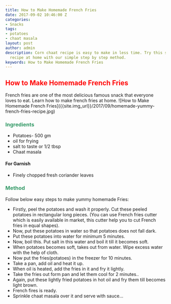```yaml
---
title: How to Make Homemade French Fries
date: 2017-09-02 10:46:00 Z
categories:
- Snacks
tags:
- potatoes
- chaat masala
layout: post
author: admin
description: Corn chaat recipe is easy to make in less time. Try this spicy corn chaat
  recipe at home with our simple step by step method.
keywords: How to Make Homemade French Fries
---
```


<h2><span style="color: #ff0000;"><strong>How to Make Homemade French Fries</strong></span></h2>
French fries are one of the most delicious famous snack that everyone loves to eat. Learn how to make french fries at home.
![How to Make Homemade French Fries]({{site.img_url}}/2017/09/homemade-yummy-french-fries-recipe.jpg)
<h3><span style="color: #339966;"><strong>Ingredients</strong></span></h3>
<ul>
 	<li>Potatoes- 500 gm</li>
 	<li>oil for frying</li>
 	<li>salt to taste or 1/2 tbsp</li>
 	<li>Chaat masala</li>
</ul>
<h4><strong>For Garnish</strong></h4>
<ul>
 	<li>Finely chopped fresh coriander leaves</li>
</ul>
<h3><strong><span style="color: #339966;">Method</span></strong></h3>
Follow below easy steps to make yummy homemade Fries:
<script async src="//pagead2.googlesyndication.com/pagead/js/adsbygoogle.js"></script>
<!-- post -->
<ins class="adsbygoogle" style="display: block;" data-ad-client="ca-pub-8391089480493038" data-ad-slot="4079886109" data-ad-format="auto"></ins>
<script>
(adsbygoogle = window.adsbygoogle || []).push({});
</script>
<ul>
 	<li>Firstly, peel the potatoes and wash it properly. Cut these peeled potatoes in rectangular long pieces. (You can use French fries cutter which is easily available in market, this cutter help you to cut French fries in equal shapes).</li>
 	<li>Now, put these potatoes in water so that potatoes does not fall dark.</li>
 	<li>Put these potatoes into water for minimum 5 minutes.</li>
 	<li>Now, boil this. Put salt in this water and boil it till it becomes soft.</li>
 	<li>When potatoes becomes soft, takes out from water. Wipe excess water with the help of cloth.</li>
 	<li>Now put the fries(potatoes) in the freezer for 10 minutes.</li>
 	<li>Take a pan, add oil and heat it up.</li>
 	<li>When oil is heated, add the fries in it and fry it lightly.</li>
 	<li>Take the fries out form pan and let them cool for 2 minutes..</li>
 	<li>Again, put these lightly fried potatoes in hot oil and fry them till becomes light brown.</li>
 	<li>French fires is ready.</li>
 	<li>Sprinkle chaat masala over it and serve with sauce...</li>
</ul>
